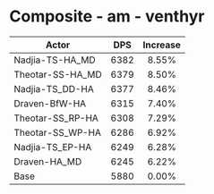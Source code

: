 # Composite - am - venthyr
| Actor | DPS | Increase |
|---|:---:|:---:|
|Nadjia-TS-HA_MD|6382|8.55%|
|Theotar-SS-HA_MD|6379|8.50%|
|Nadjia-TS_DD-HA|6377|8.46%|
|Draven-BfW-HA|6315|7.40%|
|Theotar-SS_RP-HA|6308|7.29%|
|Theotar-SS_WP-HA|6286|6.92%|
|Nadjia-TS_EP-HA|6249|6.28%|
|Draven-HA_MD|6245|6.22%|
|Base|5880|0.00%|
